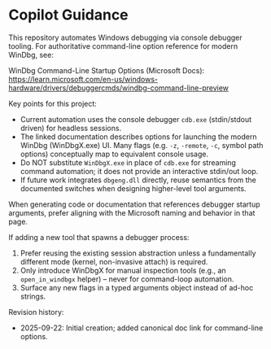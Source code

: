 # Copilot Guidance

This repository automates Windows debugging via console debugger tooling. For authoritative command-line option reference for modern WinDbg, see:

WinDbg Command-Line Startup Options (Microsoft Docs):
https://learn.microsoft.com/en-us/windows-hardware/drivers/debuggercmds/windbg-command-line-preview

Key points for this project:
- Current automation uses the console debugger `cdb.exe` (stdin/stdout driven) for headless sessions.
- The linked documentation describes options for launching the modern WinDbg (WinDbgX.exe) UI. Many flags (e.g. `-z`, `-remote`, `-c`, symbol path options) conceptually map to equivalent console usage.
- Do NOT substitute `WinDbgX.exe` in place of `cdb.exe` for streaming command automation; it does not provide an interactive stdin/out loop.
- If future work integrates `dbgeng.dll` directly, reuse semantics from the documented switches when designing higher-level tool arguments.

When generating code or documentation that references debugger startup arguments, prefer aligning with the Microsoft naming and behavior in that page.

If adding a new tool that spawns a debugger process:
1. Prefer reusing the existing session abstraction unless a fundamentally different mode (kernel, non-invasive attach) is required.
2. Only introduce WinDbgX for manual inspection tools (e.g., an `open_in_windbgx` helper) – never for command-loop automation.
3. Surface any new flags in a typed arguments object instead of ad-hoc strings.

Revision history:
- 2025-09-22: Initial creation; added canonical doc link for command-line options.
